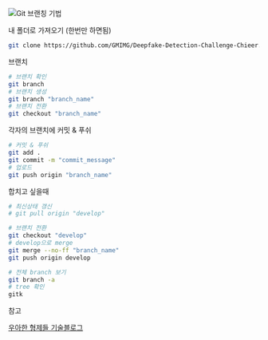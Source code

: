 ![Git 브랜칭 기법](https://t1.daumcdn.net/cfile/tistory/99DEE0415AB07EF817)



내 폴더로 가져오기 (한번만 하면됨)

```bash
git clone https://github.com/GMIMG/Deepfake-Detection-Challenge-Chieer.git
```



브랜치

```bash
# 브랜치 확인
git branch
# 브랜치 생성
git branch "branch_name"
# 브랜치 전환
git checkout "branch_name"
```



각자의 브랜치에 커밋 & 푸쉬

```bash
# 커밋 & 푸쉬
git add .
git commit -m "commit_message"
# 업로드
git push origin "branch_name"
```



합치고 싶을때

```bash
# 최신상태 갱신
# git pull origin "develop"

# 브랜치 전환
git checkout "develop"
# develop으로 merge
git merge --no-ff "branch_name"
git push origin develop

# 전체 branch 보기
git branch -a
# tree 확인
gitk
```



참고

[우아한 형제들 기술블로그](https://woowabros.github.io/experience/2017/10/30/baemin-mobile-git-branch-strategy.html)
